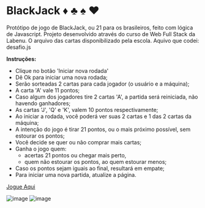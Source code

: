 # BlackJack ♦️ ♣️ ♠️ ♥️
Protótipo  de jogo de BlackJack, ou 21 para os brasileiros, feito com lógica de Javascript.
Projeto desenvolvido através do curso de Web Full Stack da Labenu. 
O arquivo das cartas disponibilizado pela escola. 
Aquivo que codei: desafio.js

**Instruções:**
* Clique no botão 'Iniciar nova rodada'
* Dê Ok para iniciar uma nova rodada;
* Serão sorteadas 2 cartas para cada jogador (o usuário e a máquina);
* A carta 'A' vale 11 pontos;
* Caso algum dos jogadores tire 2 cartas 'A', a partida será reiniciada, não havendo ganhadores;
* As cartas 'J', 'Q' e 'K', valem 10 pontos respectivamente;
* Ao iniciar a rodada, você poderá ver suas 2 cartas e 1 das 2 cartas da máquina;
* A intenção do jogo é tirar 21 pontos, ou o mais próximo possível, sem estourar os pontos;
* Você decide se quer ou não comprar mais cartas;
* Ganha o jogo quem: 
    *  acertas 21 pontos ou chegar mais perto,
    *  quem não estourar os pontos, ao quem estourar menos;                   
* Caso os pontos sejam iguais ao final, resultará em empate;
* Para iniciar uma nova partida, atualize a página.

[Jogue Aqui](https://biancapaccola.github.io/blackjack/)

![image](https://user-images.githubusercontent.com/102427205/175851935-625bb65c-d644-4273-9989-555318b9e148.png)
![image](https://user-images.githubusercontent.com/102427205/175851978-b01d5299-ea0d-495d-8c3f-5ebfce4be3cb.png)
